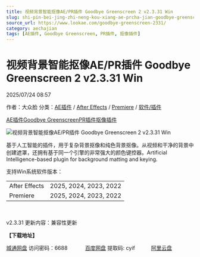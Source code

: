 ```yaml
---
title: 视频背景智能抠像AE/PR插件 Goodbye Greenscreen 2 v2.3.31 Win
slug: shi-pin-bei-jing-zhi-neng-kou-xiang-ae-prcha-jian-goodbye-greenscreen-2-v2-3-31-win
source_url: https://www.lookae.com/goodbye-greenscreen-2331/
category: aechajian
tags: [AE插件, Goodbye Greenscreen, PR插件, 抠像插件]
---
```

# 视频背景智能抠像AE/PR插件 Goodbye Greenscreen 2 v2.3.31 Win

2025/07/24 08:57

作者：大众脸
分类：[AE插件](https://www.lookae.com/after-effects/aechajian/) / [After Effects](https://www.lookae.com/after-effects/) / [Premiere](https://www.lookae.com/qitarjcj/premierezy/) / [软件/插件](https://www.lookae.com/qitarjcj/)

[AE插件](https://www.lookae.com/tag/ae%e6%8f%92%e4%bb%b6/)[Goodbye Greenscreen](https://www.lookae.com/tag/goodbye-greenscreen/)[PR插件](https://www.lookae.com/tag/pr%e6%8f%92%e4%bb%b6/)[抠像插件](https://www.lookae.com/tag/%e6%8a%a0%e5%83%8f%e6%8f%92%e4%bb%b6/)

![视频背景智能抠像AE/PR插件 Goodbye Greenscreen 2 v2.3.31 Win](https://www.lookae.com/wp-content/uploads/2024/10/Goodbye-Greenscreen-2.jpg "视频背景智能抠像AE/PR插件 Goodbye Greenscreen 2 v2.3.31 Win-LookAE.com")

基于人工智能的插件，用于复杂背景抠像和纯色背景抠像。从视频和干净的背景中创建遮罩，还拥有基于同一个引擎的非常强大的颜色键控器。Artificial Intelligence-based plugin for background matting and keying.

支持Win系统软件版本：

|  |  |
| --- | --- |
| After Effects | 2025, 2024, 2023, 2022 |
| Premiere | 2025, 2024, 2023, 2022 |

[﻿﻿﻿](https://cloud.video.taobao.com//play/u/705956171/p/1/e/6/t/1/297235512328.mp4)

v2.3.31 更新内容：兼容性更新

**【下载地址】**

[城通网盘](https://url70.ctfile.com/f/2827370-1539697063-0ffdb3?p=4431) 访问密码：6688            [百度网盘](https://pan.baidu.com/s/1rQl0b5A2n10nrptsHmzGhw?pwd=cyif) 提取码: cyif           [阿里云盘](https://www.alipan.com/s/1sRPBxHQAQk)
